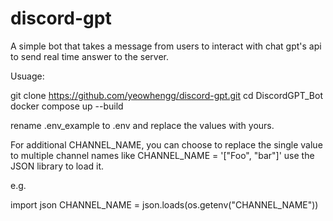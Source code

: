 # discord-gpt

A simple bot that takes a message from users to interact with chat gpt's api to send real time answer to the server.

Usuage:

git clone https://github.com/yeowhengg/discord-gpt.git
cd DiscordGPT_Bot
docker compose up --build

rename .env_example to .env and replace the values with yours.

For additional CHANNEL_NAME, you can choose to replace the single value to multiple channel names like CHANNEL_NAME = '["Foo", "bar"]'
use the JSON library to load it.

e.g.

import json
CHANNEL_NAME = json.loads(os.getenv("CHANNEL_NAME"))


